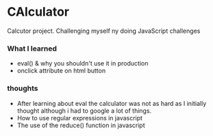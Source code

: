 # CAlculator 
Calcutor project. Challenging myself ny doing JavaScript challenges



### What I learned
- eval() & why you shouldn't use it in production
- onclick attribute on html button 

### thoughts 
- After learning about eval the calculator was not as hard as I initially thought
although i had to google a lot of things.
- How to use regular expressions in javascript
- The use of the reduce() function in javascript